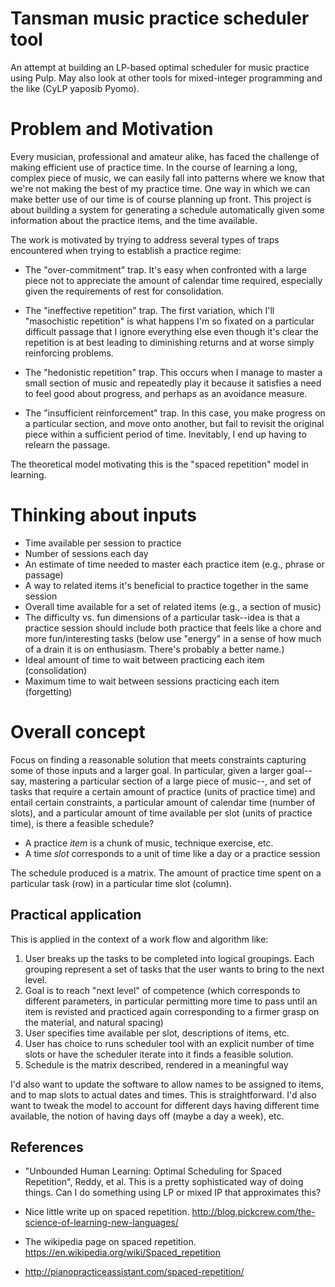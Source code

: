 # Tansman music practice scheduler tool

An attempt at building an LP-based optimal scheduler for music practice using
Pulp. May also look at other tools for mixed-integer programming and the like
(CyLP yaposib Pyomo).

# Problem and Motivation

Every musician, professional and amateur alike, has faced the challenge of
making efficient use of practice time. In the course of learning a long, complex
piece of music, we can easily fall into patterns where we know that we're not
making the best of my practice time. One way in which we can make better use of
our time is of course planning up front. This project is about building a system
for generating a schedule automatically given some information about the
practice items, and the time available.

The work is motivated by trying to address several types of traps encountered when
trying to establish a practice regime:

* The "over-commitment" trap. It's easy when confronted with a large piece not to
appreciate the amount of calendar time required, especially given the
requirements of rest for consolidation.

* The "ineffective repetition" trap. The first variation, which I'll "masochistic repetition" is what
happens I'm so fixated on a particular difficult passage that I ignore
everything else even though it's clear the repetition is at best leading to
diminishing returns and at worse simply reinforcing problems. 

* The "hedonistic repetition" trap. This occurs
when I manage to master a small section of music and repeatedly play it because
it satisfies a need to feel good about progress, and perhaps as an avoidance
measure. 

* The "insufficient reinforcement" trap. In this
case, you make progress on a particular section, and move onto another, but fail
to revisit the original piece within a sufficient period of time. Inevitably, I
end up having to relearn the passage. 

The theoretical model motivating this is the "spaced repetition" model in learning.

# Thinking about inputs

* Time available per session to practice
* Number of sessions each day
* An estimate of time needed to master each practice item (e.g., phrase or passage)
* A way to related items it's beneficial to practice together in the same session
* Overall time available for a set of related items (e.g., a section of music)
* The difficulty vs. fun dimensions of a particular task--idea is that
  a practice session should include both practice that feels like a chore
  and more fun/interesting tasks (below use "energy" in a sense of how much
  of a drain it is on enthusiasm. There's probably a better name.)
* Ideal amount of time to wait between practicing each item (consolidation)
* Maximum time to wait between sessions practicing each item (forgetting)

# Overall concept

Focus on finding a reasonable solution that meets constraints capturing some of
those inputs and a larger goal. In particular, given a larger goal--say,
mastering a particular section of a large piece of music--, and set of tasks
that require a certain amount of practice (units of practice time) and entail
certain constraints, a particular amount of calendar time (number of slots), and
a particular amount of time available per slot (units of practice time), is
there a feasible schedule?

* A practice *item* is a chunk of music, technique exercise, etc.
* A time *slot* corresponds to a unit of time like a day or a practice session

The schedule produced is a matrix. The amount of practice time spent 
on a particular task (row) in a particular time slot (column). 

## Practical application

This is applied in the context of a work flow and algorithm like:

1. User breaks up the tasks to be completed into logical
   groupings. Each grouping represent a set of tasks 
   that the user wants to bring to the next level. 
1. Goal is to reach "next level" of competence (which corresponds
   to different parameters, in particular permitting more time to
   pass until an item is revisted and practiced again corresponding
   to a firmer grasp on the material, and natural spacing)
1. User specifies time available per slot, descriptions of items,
   etc.
1. User has choice to runs scheduler tool with an explicit number
   of time slots or have the scheduler iterate into it finds 
   a feasible solution.
1. Schedule is the matrix described, rendered in a meaningful way

I'd also want to update the software to allow names to be assigned
to items, and to map slots to actual dates and times. This is
straightforward. I'd also want to tweak the model to account
for different days having different time available, the notion
of having days off (maybe a day a week), etc.

## References

* "Unbounded Human Learning: Optimal Scheduling for Spaced Repetition", Reddy,
et al. This is a pretty sophisticated way of doing things. Can I do something
using LP or mixed IP that approximates this?

* Nice little write up on spaced repetition. 
  http://blog.pickcrew.com/the-science-of-learning-new-languages/

* The wikipedia page on spaced repetition.
  https://en.wikipedia.org/wiki/Spaced_repetition

* http://pianopracticeassistant.com/spaced-repetition/
